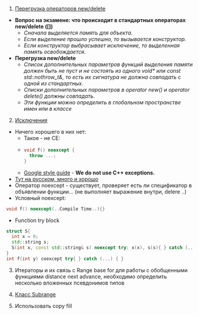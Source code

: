 1. [Перегрузка операторов new/delete](https://habr.com/ru/articles/490640/)
  - **Вопрос на экзамене: что происходит в стандартных операторах new/delete ([])**
    - _Сначала выделяется память для объекта._
    - _Если выделение прошло успешно, то вызывается конструктор._
    - _Если конструктор выбрасывает исключение, то выделенная память освобождается._
  - **Перегрузка new/delete**
    - _Список дополнительных параметров функций выделения памяти должен быть не пуст и не состоять из одного void* или const std::nothrow_t&, то есть их сигнатура не должна совпадать с одной из стандартных._
    - _Списки дополнительных параметров в operator new() и operator delete() должны совпадать._
    - _Эти функции можно определить в глобальном пространстве имен или в классе_
2. [Исключения](https://disk.yandex.ru/d/8WEwY2fFdzje5g/C%2B%2B/Лекция10-1.%20Исключения%20I?w=1)
  - Ничего хорошего в них нет:
    - Такое - не СЕ: 
    - ```c++
      void f() noexcept {
        throw ...;
      }
      ```
    - [Google style guide](https://google.github.io/styleguide/cppguide.html#Exceptions)  - **We do not use C++ exceptions.**
  - [Тут на русском, много и хорошо](https://metanit.com/cpp/tutorial/6.1.php)
  - Оператор noexcept - существует, проверяет есть ли спецификатор в объявлении функции... (не выполняет выражение внутри, delere ..)
  - Условный noexcept:
```c++
void f() noexcept(..Compile Time..){}
```
  - Function try block
```c++
struct S{
  int x = 0;
  std::string s;
  S(int x, const std::string& s) noexcept try: x(x), s(s){ } catch (...) { }
}
int f(int y) coexcept try{ } catch (...) { }
``` 
3. Итераторы и их связь с Range base for
для работы с обобщенными функциями distance next advance, необходимо определить несколько вложенных псевдонимов типов

5. [Класс Subrange](https://en.cppreference.com/w/cpp/ranges/subrange)
6. Использовать copy fill 
